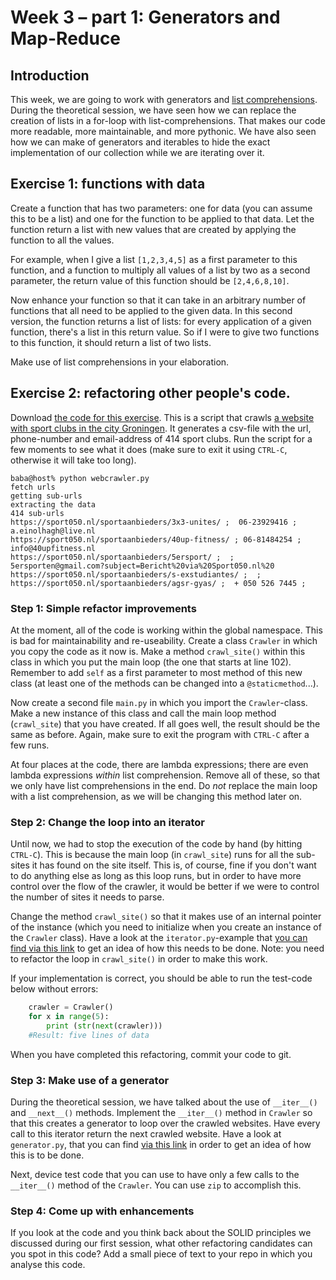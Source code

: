 # Week 3 – part 1: Generators and Map-Reduce

## Introduction

This week, we are going to work with generators and [list comprehensions](https://docs.python.org/3/tutorial/datastructures.html#list-comprehensions). During the theoretical session, we have seen how we can replace the creation of lists in a for-loop with list-comprehensions. That makes our code more readable, more maintainable, and more pythonic. We have also seen how we can make of generators and iterables to hide the exact implementation of our collection while we are iterating over it.

## Exercise 1: functions with data

Create a function that has two parameters: one for data (you can assume this to be a list) and one for the function to be applied to that data. Let the function return a list with new values that are created by applying the function to all the values. 

For example, when I give a list `[1,2,3,4,5]` as a first parameter to this function, and a function to multiply all values of a list by two as a second parameter, the return value of this function should be `[2,4,6,8,10]`. 

Now enhance your function so that it can take in an arbitrary number of functions that all need to be applied to the given data. In this second version, the function returns a list of lists: for every application of a given function, there's a list in this return value. So if I were to give two functions to this function, it should return a list of two lists.

Make use of list comprehensions in your elaboration.


## Exercise 2: refactoring other people's code.

Download [the code for this exercise](files/webcrawler.py). This is a script that crawls [a website with sport clubs in the city Groningen](https://sport050.nl/sportaanbieders/alle-aanbieders/). It generates a csv-file with the url, phone-number and email-address of 414 sport clubs. Run the script for a few moments to see what it does (make sure to exit it using `CTRL-C`, otherwise it will take too long).

```shell
baba@host% python webcrawler.py 
fetch urls
getting sub-urls
extracting the data
414 sub-urls
https://sport050.nl/sportaanbieders/3x3-unites/ ;  06-23929416 ; a.einolhagh@live.nl
https://sport050.nl/sportaanbieders/40up-fitness/ ; 06-81484254 ; info@40upfitness.nl
https://sport050.nl/sportaanbieders/5ersport/ ;  ; 5ersporten@gmail.com?subject=Bericht%20via%20Sport050.nl%20
https://sport050.nl/sportaanbieders/s-exstudiantes/ ;  ; 
https://sport050.nl/sportaanbieders/agsr-gyas/ ;  + 050 526 7445 ;
```

### Step 1: Simple refactor improvements

At the moment, all of the code is working within the global namespace. This is bad for maintainability and re-useability. Create a class `Crawler` in which you copy the code as it now is. Make a method `crawl_site()` within this class in which you put the main loop (the one that starts at line 102). Remember to add `self` as a first parameter to most method of this new class (at least one of the methods can be changed into a `@staticmethod`...).

Now create a second file `main.py` in which you import the `Crawler`-class. Make a new instance of this class and call the main loop method (`crawl_site`) that you have created. If all goes well, the result should be the same as before. Again, make sure to exit the program with `CTRL-C` after a few runs.

At four places at the code, there are lambda expressions; there are even lambda expressions *within* list comprehension. Remove all of these, so that we only have list comprehensions in the end. Do *not* replace the main loop with a list comprehension, as we will be changing this method later on.

### Step 2: Change the loop into an iterator

Until now, we had to stop the execution of the code by hand (by hitting `CTRL-C`). This is because the main loop (in `crawl_site`) runs for all the sub-sites it has found on the site itself. This is, of course, fine if you don't want to do anything else as long as this loop runs, but in order to have more control over the flow of the crawler, it would be better if we were to control the number of sites it needs to parse.

Change the method `crawl_site()` so that it makes use of an internal pointer of the instance (which you need to initialize when you create an instance of the `Crawler` class). Have a look at the `iterator.py`-example that [you can find via this link](files/iterator.py) to get an idea of how this needs to be done. Note: you need to refactor the loop in `crawl_site()` in order to make this work.

If your implementation is correct, you should be able to run the test-code below without errors:

```python
    crawler = Crawler()
    for x in range(5):
        print (str(next(crawler)))
    #Result: five lines of data
```

When you have completed this refactoring, commit your code to git.

### Step 3: Make use of a generator

During the theoretical session, we have talked about the use of `__iter__()` and `__next__()` methods. Implement the `__iter__()` method in `Crawler` so that this creates a generator to loop over the crawled websites. Have every call to this iterator return the next crawled website. Have a look at `generator.py`, that you can find [via this link](files/generator.py) in order to get an idea of how this is to be done.

Next, device test code that you can use to have only a few calls to the `__iter__()` method of the `Crawler`. You can use `zip` to accomplish this.


### Step 4: Come up with enhancements

If you look at the code and you think back about the SOLID principles we discussed during our first session, what other refactoring candidates can you spot in this code? Add a small piece of text to your repo in which you analyse this code.
